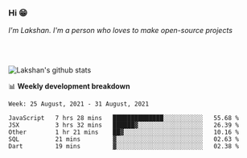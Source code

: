 ### Hi 😁

*I'm Lakshan. I'm a person who loves to make open-source projects*


<br/><br/>

![Lakshan's github stats](https://github-readme-stats.vercel.app/api?username=sandaruwan98&show_icons=true&theme=prussian )<br/>



📊 **Weekly development breakdown**
<!--START_SECTION:waka-->
```text
Week: 25 August, 2021 - 31 August, 2021

JavaScript   7 hrs 28 mins   ██████████████░░░░░░░░░░░   55.68 % 
JSX          3 hrs 32 mins   ██████▓░░░░░░░░░░░░░░░░░░   26.39 % 
Other        1 hr 21 mins    ██▓░░░░░░░░░░░░░░░░░░░░░░   10.16 % 
SQL          21 mins         ▓░░░░░░░░░░░░░░░░░░░░░░░░   02.63 % 
Dart         19 mins         ▓░░░░░░░░░░░░░░░░░░░░░░░░   02.38 % 
```
<!--END_SECTION:waka-->

